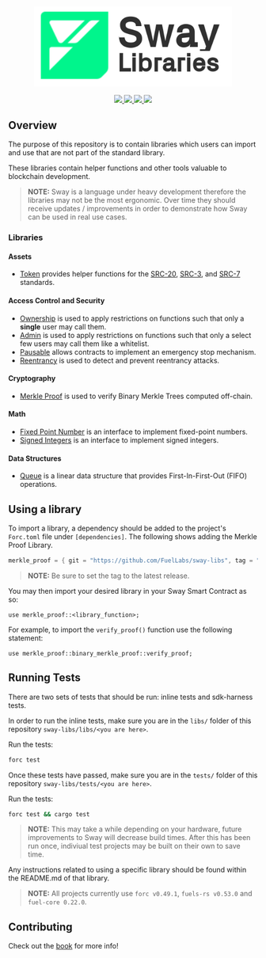 <p align="center">
    <picture>
        <source media="(prefers-color-scheme: dark)" srcset=".docs/sway-libs-logo-dark-theme.png">
        <img alt="SwayLibs logo" width="400px" src=".docs/sway-libs-logo-light-theme.png">
    </picture>
</p>

<p align="center">
    <a href="https://github.com/FuelLabs/sway-libs/actions/workflows/ci.yml" alt="CI">
        <img src="https://github.com/FuelLabs/sway-libs/actions/workflows/ci.yml/badge.svg" />
    </a>
    <a href="https://crates.io/crates/forc/0.49.1" alt="forc">
        <img src="https://img.shields.io/badge/forc-v0.49.1-orange" />
    </a>
    <a href="./LICENSE" alt="forc">
        <img src="https://img.shields.io/github/license/FuelLabs/sway-libs" />
    </a>
    <a href="https://discord.gg/xfpK4Pe">
        <img src="https://img.shields.io/discord/732892373507375164?color=6A7EC2&logo=discord&logoColor=ffffff&labelColor=6A7EC2&label=Discord" />
    </a>
</p>

## Overview

The purpose of this repository is to contain libraries which users can import and use that are not part of the standard library. 

These libraries contain helper functions and other tools valuable to blockchain development.

> **NOTE:**
> Sway is a language under heavy development therefore the libraries may not be the most ergonomic. Over time they should receive updates / improvements in order to demonstrate how Sway can be used in real use cases.

### Libraries

#### Assets

- [Token](./libs/token/) provides helper functions for the [SRC-20](https://github.com/FuelLabs/sway-standards/tree/master/standards/src_20), [SRC-3](https://github.com/FuelLabs/sway-standards/tree/master/standards/src_3), and [SRC-7](https://github.com/FuelLabs/sway-standards/tree/master/standards/src_7) standards.

#### Access Control and Security

- [Ownership](./libs/ownership/) is used to apply restrictions on functions such that only a **single** user may call them.
- [Admin](./libs/admin/) is used to apply restrictions on functions such that only a select few users may call them like a whitelist.
- [Pausable](./libs/pausable/) allows contracts to implement an emergency stop mechanism.
- [Reentrancy](./libs/reentrancy) is used to detect and prevent reentrancy attacks.

#### Cryptography

- [Merkle Proof](./libs/merkle_proof/) is used to verify Binary Merkle Trees computed off-chain.

#### Math

- [Fixed Point Number](./libs/fixed_point/) is an interface to implement fixed-point numbers.
- [Signed Integers](./libs/signed_integers/) is an interface to implement signed integers.

#### Data Structures

- [Queue](./libs/queue/) is a linear data structure that provides First-In-First-Out (FIFO) operations. 

## Using a library

To import a library, a dependency should be added to the project's `Forc.toml` file under `[dependencies]`. The following shows adding the Merkle Proof Library.

```rust
merkle_proof = { git = "https://github.com/FuelLabs/sway-libs", tag = "v0.1.0" }
```

> **NOTE:** 
> Be sure to set the tag to the latest release.

You may then import your desired library in your Sway Smart Contract as so:

```sway
use merkle_proof::<library_function>;
```

For example, to import the `verify_proof()` function use the following statement:

```sway
use merkle_proof::binary_merkle_proof::verify_proof;
```

## Running Tests

There are two sets of tests that should be run: inline tests and sdk-harness tests.

In order to run the inline tests, make sure you are in the `libs/` folder of this repository `sway-libs/libs/<you are here>`.

Run the tests:

```bash
forc test
```

Once these tests have passed, make sure you are in the `tests/` folder of this repository `sway-libs/tests/<you are here>`.

Run the tests:

```bash
forc test && cargo test
```

> **NOTE:**
> This may take a while depending on your hardware, future improvements to Sway will decrease build times. After this has been run once, indiviual test projects may be built on their own to save time.

Any instructions related to using a specific library should be found within the README.md of that library.

> **NOTE:**
> All projects currently use `forc v0.49.1`, `fuels-rs v0.53.0` and `fuel-core 0.22.0`.

## Contributing

Check out the [book](https://fuellabs.github.io/sway-libs/book/index.html) for more info!
